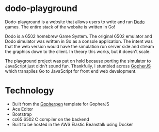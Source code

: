 # dodo-playground

Dodo-playground is a website that allows users to write and run [Dodo](http://www.dodolabs.io) games. The entire stack of the website is written in Go!

Dodo is a 6502 homebrew Game System. The original 6502 emulator and Dodo simulator was written in Go as a console application. The intent was that the web version would have the simulation run server side and stream the graphics down to the client. In theory this works, but it doesn't scale. 

The playground project was put on hold because porting the simulator to JavaScript just didn't sound fun. Thankfully, I stumbled across [GopherJS](http://www.gopherjs.org/) which transpiles Go to JavaScript for front end web development. 

# Technology

- Built from the [Gopherpen](https://github.com/gopherjs/gopherpen) template for GopherJS
- Ace Editor
- Bootstrap
- cc65 6502 C compiler on the backend
- Built to be hosted in the AWS Elastic Beanstalk using Docker